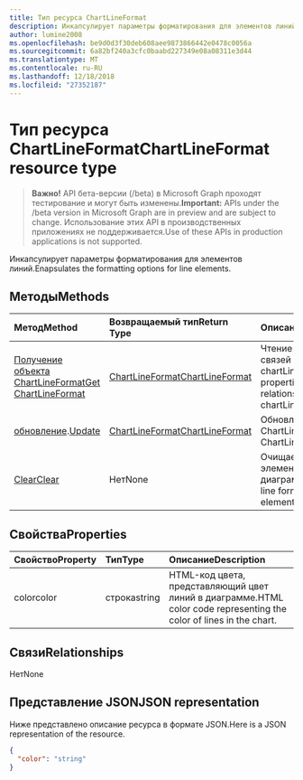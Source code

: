 ```yaml
---
title: Тип ресурса ChartLineFormat
description: Инкапсулирует параметры форматирования для элементов линий.
author: lumine2008
ms.openlocfilehash: be9d0d3f30deb608aee9873866442e0478c0056a
ms.sourcegitcommit: 6a82bf240a3cfc0baabd227349e08a08311e3d44
ms.translationtype: MT
ms.contentlocale: ru-RU
ms.lasthandoff: 12/18/2018
ms.locfileid: "27352187"
---
```

# <a name="chartlineformat-resource-type"></a><span data-ttu-id="2a61f-103">Тип ресурса ChartLineFormat</span><span class="sxs-lookup"><span data-stu-id="2a61f-103">ChartLineFormat resource type</span></span>

> <span data-ttu-id="2a61f-104">**Важно!** API бета-версии (/beta) в Microsoft Graph проходят тестирование и могут быть изменены.</span><span class="sxs-lookup"><span data-stu-id="2a61f-104">**Important:** APIs under the /beta version in Microsoft Graph are in preview and are subject to change.</span></span> <span data-ttu-id="2a61f-105">Использование этих API в производственных приложениях не поддерживается.</span><span class="sxs-lookup"><span data-stu-id="2a61f-105">Use of these APIs in production applications is not supported.</span></span>

<span data-ttu-id="2a61f-106">Инкапсулирует параметры форматирования для элементов линий.</span><span class="sxs-lookup"><span data-stu-id="2a61f-106">Enapsulates the formatting options for line elements.</span></span>


## <a name="methods"></a><span data-ttu-id="2a61f-107">Методы</span><span class="sxs-lookup"><span data-stu-id="2a61f-107">Methods</span></span>

| <span data-ttu-id="2a61f-108">Метод</span><span class="sxs-lookup"><span data-stu-id="2a61f-108">Method</span></span>           | <span data-ttu-id="2a61f-109">Возвращаемый тип</span><span class="sxs-lookup"><span data-stu-id="2a61f-109">Return Type</span></span>    |<span data-ttu-id="2a61f-110">Описание</span><span class="sxs-lookup"><span data-stu-id="2a61f-110">Description</span></span>|
|:---------------|:--------|:----------|
|[<span data-ttu-id="2a61f-111">Получение объекта ChartLineFormat</span><span class="sxs-lookup"><span data-stu-id="2a61f-111">Get ChartLineFormat</span></span>](../api/chartlineformat-get.md) | [<span data-ttu-id="2a61f-112">ChartLineFormat</span><span class="sxs-lookup"><span data-stu-id="2a61f-112">ChartLineFormat</span></span>](chartlineformat.md) |<span data-ttu-id="2a61f-113">Чтение свойств и связей объекта chartLineFormat.</span><span class="sxs-lookup"><span data-stu-id="2a61f-113">Read properties and relationships of chartLineFormat object.</span></span>|
|<span data-ttu-id="2a61f-114">[обновление](../api/chartlineformat-update.md).</span><span class="sxs-lookup"><span data-stu-id="2a61f-114">[Update](../api/chartlineformat-update.md)</span></span> | [<span data-ttu-id="2a61f-115">ChartLineFormat</span><span class="sxs-lookup"><span data-stu-id="2a61f-115">ChartLineFormat</span></span>](chartlineformat.md) |<span data-ttu-id="2a61f-116">Обновление объекта ChartLineFormat.</span><span class="sxs-lookup"><span data-stu-id="2a61f-116">Update ChartLineFormat object.</span></span> |
|[<span data-ttu-id="2a61f-117">Clear</span><span class="sxs-lookup"><span data-stu-id="2a61f-117">Clear</span></span>](../api/chartlineformat-clear.md)|<span data-ttu-id="2a61f-118">Нет</span><span class="sxs-lookup"><span data-stu-id="2a61f-118">None</span></span>|<span data-ttu-id="2a61f-119">Очищает формат линий элемента диаграммы.</span><span class="sxs-lookup"><span data-stu-id="2a61f-119">Clear the line format of a chart element.</span></span>|

## <a name="properties"></a><span data-ttu-id="2a61f-120">Свойства</span><span class="sxs-lookup"><span data-stu-id="2a61f-120">Properties</span></span>
| <span data-ttu-id="2a61f-121">Свойство</span><span class="sxs-lookup"><span data-stu-id="2a61f-121">Property</span></span>     | <span data-ttu-id="2a61f-122">Тип</span><span class="sxs-lookup"><span data-stu-id="2a61f-122">Type</span></span>   |<span data-ttu-id="2a61f-123">Описание</span><span class="sxs-lookup"><span data-stu-id="2a61f-123">Description</span></span>|
|:---------------|:--------|:----------|
|<span data-ttu-id="2a61f-124">color</span><span class="sxs-lookup"><span data-stu-id="2a61f-124">color</span></span>|<span data-ttu-id="2a61f-125">строка</span><span class="sxs-lookup"><span data-stu-id="2a61f-125">string</span></span>|<span data-ttu-id="2a61f-126">HTML-код цвета, представляющий цвет линий в диаграмме.</span><span class="sxs-lookup"><span data-stu-id="2a61f-126">HTML color code representing the color of lines in the chart.</span></span>|

## <a name="relationships"></a><span data-ttu-id="2a61f-127">Связи</span><span class="sxs-lookup"><span data-stu-id="2a61f-127">Relationships</span></span>
<span data-ttu-id="2a61f-128">Нет</span><span class="sxs-lookup"><span data-stu-id="2a61f-128">None</span></span>


## <a name="json-representation"></a><span data-ttu-id="2a61f-129">Представление JSON</span><span class="sxs-lookup"><span data-stu-id="2a61f-129">JSON representation</span></span>

<span data-ttu-id="2a61f-130">Ниже представлено описание ресурса в формате JSON.</span><span class="sxs-lookup"><span data-stu-id="2a61f-130">Here is a JSON representation of the resource.</span></span>

<!-- {
  "blockType": "resource",
  "optionalProperties": [

  ],
  "@odata.type": "microsoft.graph.chartLineFormat"
}-->

```json
{
  "color": "string"
}

```

<!-- uuid: 8fcb5dbc-d5aa-4681-8e31-b001d5168d79
2015-10-25 14:57:30 UTC -->
<!-- {
  "type": "#page.annotation",
  "description": "ChartLineFormat resource",
  "keywords": "",
  "section": "documentation",
  "tocPath": ""
}-->